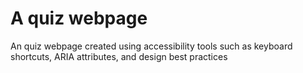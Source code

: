 <h1>A quiz webpage</h1>
<p>An quiz webpage created using accessibility tools such as keyboard shortcuts, ARIA attributes, and design best practices </p>
